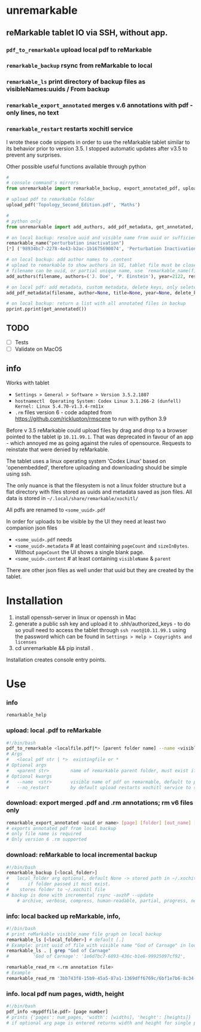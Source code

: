# unremarkable
## reMarkable tablet IO via SSH, without app.
### `pdf_to_remarkable` upload local pdf to reMarkable
### `remarkable_backup` rsync from reMarkable to local
### `remarkable_ls` print directory of backup files as visibleNames:uuids / From backup
### `remarkable_export_annotated` merges v.6 annotations with pdf - only lines, no text
### `remarkable_restart` restarts xochitl service

I wrote these code snippets in order to use the reMarkable tablet similar to its behavior prior to version 3.5.  I stopped automatic updates after v3.5 to prevent any surprises.

Other possible useful functions available through python
```python
#
# console command's mirrors
from unremarkable import remarkable_backup, export_annotated_pdf, upload_pdf

# upload pdf to remarkable folder
upload_pdf('Topology_Second_Edition.pdf', 'Maths')

#
# python only
from unremarkable import add_authors, add_pdf_metadata, get_annotated, remarkable_name

# on local backup: resolve uuid and visible name from uuid or sufficiently unique partial name
remarkable_name("perturbation inactivation")
[*] ('98934bc7-2278-4e43-b2ac-1b1675690074', 'Perturbation Inactivation Based Adversarial Defense for Face Recognition')

# on local backup: add author names to .content
# upload to remarkable to show authors in UI, tablet file must be closed
# filename can be uuid, or partial unique name, use `remarkable_name(filename)` to check
add_authors(filename, authors=('J. Doe', 'P. Einstein'), year=2122, restart=True) 

# on local pdf: add metadata, custom metadata, delete keys, only seletect pages
add_pdf_metadata(filename, author=None, title=None, year=None, delete_keys=None, suffix=False, custom_pages=None, **kwargs)

# on local backup: return a list with all annotated files in backup
pprint.pprint(get_annotated())


```



## TODO
- [ ] Tests
- [ ] Validate on MacOS

## info
Works with tablet
* `Settings > General > Software > Version 3.5.2.1807`
* `hostnamectl  Operating System: Codex Linux 3.1.266-2 (dunfell) Kernel: Linux 5.4.70-v1.3.4-rm11x`
* `.rm` files version 6 - code adapted from https://github.com/ricklupton/rmscene to run with python 3.9

Before v 3.5 reMarkable could upload files by drag and drop to a browser pointed to the tablet ip `10.11.99.1`. That was deprecated in favour of an app - which annoyed me as going against the rules of opensource. Requests to reinstate that were denied by reMarkable.

The tablet uses a linux operating system 'Codex Linux' based on 'openembedded', therefore uploading and downloading should be simple using ssh.

The only nuance is that the filesystem is not a linux folder structure but a flat directory with files stored as uuids and metadata saved as json files. All data is stored in 
`~/.local/share/remarkable/xochitl/`

All pdfs are renamed to `<some_uuid>.pdf`

In order for uploads to be visible by the UI they need at least two companion json files 
* `<some_uuid>.pdf` needs
* `<some_uuid>.metadata` # at least containing `pageCount` and `sizeInBytes`. Without `pageCount` the UI shows a single blank page.
* `<some_uuid>.content` # at least containing `visibleName` & `parent`

There are other json files as well under that uuid but they are created by the tablet.
 

# Installation
1. install openssh-server in linux or openssh in Mac
2. generate a public ssh key and upload it to .shh/authorized_keys  - to do so youll need to access the tablet through `ssh root@10.11.99.1`  using the password which can be found in `Settings > Help > Copyrights and licenses`
3. cd unremarkable && pip install .

Installation creates console entry points.

# Use

### info
``` bash
remarkable_help
```

### upload: local .pdf to reMarkable
```bash
#!/bin/bash
pdf_to_remarkable <localfile.pdf|*> [parent folder name] --name <visible name> --no_restart
# Args
#   <local pdf str | *>  existingfile or * 
# Optional args
#   <parent str>        name of remarkable parent folder, must exist if passed, default -> "" -> MyFiles
# Optional kwargs
#   --name  <str>       visible name of pdf on remarmable, default to pdf name with no extension
#   --no_restart        by default upload restarts xochitl service to show pdf on file list   
```
### download: export merged .pdf and .rm annotations; rm v6 files only
``` bash
remarkable_export_annotated <uuid or name> [page] [folder] [out_name] [xochitl folder]
# exports annotated pdf from local backup
# only file name is required
# Only version 6 .rm supported
```

### download: reMarkable to local incremental backup
```bash
#!/bin/bash
remarkable_backup [<local_folder>]
#   local_folder arg optional, default None -> stored path in ~/.xochitl or '.'
#       if folder passed it must exist.
#    stores folder to ~/.xochitl file
# backup is done with incremental rsync -avzhP --update
    # archive, verbose, compress, human-readable, partial, progress, newer files only
```
### info: local backed up reMarkable, info,
```bash
#!/bin/bash
# print reMarkable visible_name file graph on local backup
remarkable_ls [<local_folder>] # default [.]
# Example: print uuid of file with visible name "God of Carnage" in local folder
remarkable_ls . | grep "God of Carnage"
#         'God of Carnage': '1e6d7bc7-6893-436c-b1e6-99925097cf92',

remarkable_read_rm <.rm annotation file> 
# Example
remarkable_read_rm '3bb743f8-15b9-45a5-87a1-1369dff6769c/6bf1e7b6-8c34-4c7e-85d3-ff9b01039cb0.rm'
```

### info. local pdf num pages, width, height
```bash
#!/bin/bash
pdf_info <mypdffile.pdf> [page number]
# prints {'pages': num_pages, 'width': [widths], 'height': [heights]}
# if optional arg page is entered returns width and height for single page
```

